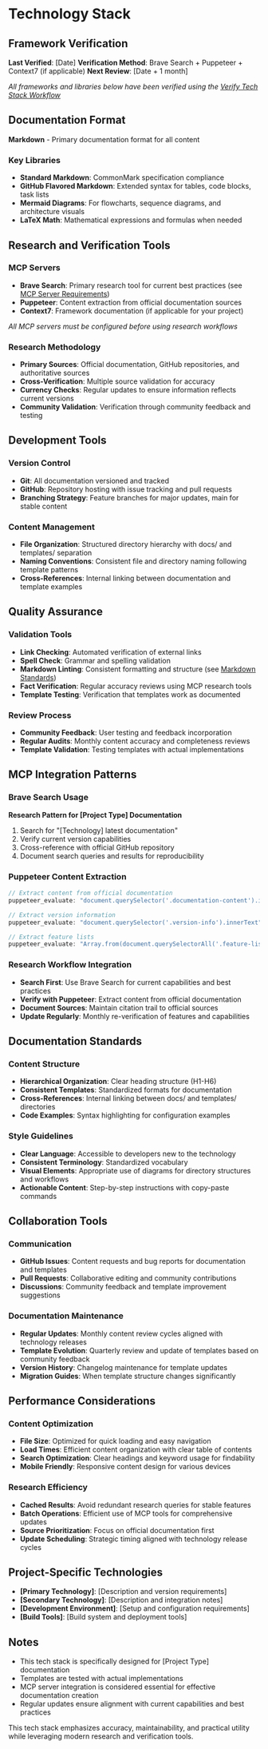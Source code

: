 # Technology Stack

## Framework Verification

**Last Verified**: [Date]
**Verification Method**: Brave Search + Puppeteer + Context7 (if applicable)
**Next Review**: [Date + 1 month]

*All frameworks and libraries below have been verified using the [Verify Tech Stack Workflow](../workflows/verify-tech-stack.md)*

## Documentation Format

**Markdown** - Primary documentation format for all content

### Key Libraries

- **Standard Markdown**: CommonMark specification compliance
- **GitHub Flavored Markdown**: Extended syntax for tables, code blocks, task lists
- **Mermaid Diagrams**: For flowcharts, sequence diagrams, and architecture visuals
- **LaTeX Math**: Mathematical expressions and formulas when needed

## Research and Verification Tools

### MCP Servers

- **Brave Search**: Primary research tool for current best practices (see [MCP Server Requirements](../rules/mcp-server-requirements.md))
- **Puppeteer**: Content extraction from official documentation sources
- **Context7**: Framework documentation (if applicable for your project)

*All MCP servers must be configured before using research workflows*

### Research Methodology

- **Primary Sources**: Official documentation, GitHub repositories, and authoritative sources
- **Cross-Verification**: Multiple source validation for accuracy
- **Currency Checks**: Regular updates to ensure information reflects current versions
- **Community Validation**: Verification through community feedback and testing

## Development Tools

### Version Control

- **Git**: All documentation versioned and tracked
- **GitHub**: Repository hosting with issue tracking and pull requests
- **Branching Strategy**: Feature branches for major updates, main for stable content

### Content Management

- **File Organization**: Structured directory hierarchy with docs/ and templates/ separation
- **Naming Conventions**: Consistent file and directory naming following template patterns
- **Cross-References**: Internal linking between documentation and template examples

## Quality Assurance

### Validation Tools

- **Link Checking**: Automated verification of external links
- **Spell Check**: Grammar and spelling validation
- **Markdown Linting**: Consistent formatting and structure (see [Markdown Standards](05-markdown-standards.md))
- **Fact Verification**: Regular accuracy reviews using MCP research tools
- **Template Testing**: Verification that templates work as documented

### Review Process

- **Community Feedback**: User testing and feedback incorporation
- **Regular Audits**: Monthly content accuracy and completeness reviews
- **Template Validation**: Testing templates with actual implementations

## MCP Integration Patterns

### Brave Search Usage

**Research Pattern for [Project Type] Documentation**
1. Search for "[Technology] latest documentation"
2. Verify current version capabilities
3. Cross-reference with official GitHub repository
4. Document search queries and results for reproducibility

### Puppeteer Content Extraction

```javascript
// Extract content from official documentation
puppeteer_evaluate: "document.querySelector('.documentation-content').innerText"

// Extract version information
puppeteer_evaluate: "document.querySelector('.version-info').innerText"

// Extract feature lists
puppeteer_evaluate: "Array.from(document.querySelectorAll('.feature-list li')).map(li => li.textContent)"
```

### Research Workflow Integration

- **Search First**: Use Brave Search for current capabilities and best practices
- **Verify with Puppeteer**: Extract content from official documentation
- **Document Sources**: Maintain citation trail to official sources
- **Update Regularly**: Monthly re-verification of features and capabilities

## Documentation Standards

### Content Structure

- **Hierarchical Organization**: Clear heading structure (H1-H6)
- **Consistent Templates**: Standardized formats for documentation
- **Cross-References**: Internal linking between docs/ and templates/ directories
- **Code Examples**: Syntax highlighting for configuration examples

### Style Guidelines

- **Clear Language**: Accessible to developers new to the technology
- **Consistent Terminology**: Standardized vocabulary
- **Visual Elements**: Appropriate use of diagrams for directory structures and workflows
- **Actionable Content**: Step-by-step instructions with copy-paste commands

## Collaboration Tools

### Communication

- **GitHub Issues**: Content requests and bug reports for documentation and templates
- **Pull Requests**: Collaborative editing and community contributions
- **Discussions**: Community feedback and template improvement suggestions

### Documentation Maintenance

- **Regular Updates**: Monthly content review cycles aligned with technology releases
- **Template Evolution**: Quarterly review and update of templates based on community feedback
- **Version History**: Changelog maintenance for template updates
- **Migration Guides**: When template structure changes significantly

## Performance Considerations

### Content Optimization

- **File Size**: Optimized for quick loading and easy navigation
- **Load Times**: Efficient content organization with clear table of contents
- **Search Optimization**: Clear headings and keyword usage for findability
- **Mobile Friendly**: Responsive content design for various devices

### Research Efficiency

- **Cached Results**: Avoid redundant research queries for stable features
- **Batch Operations**: Efficient use of MCP tools for comprehensive updates
- **Source Prioritization**: Focus on official documentation first
- **Update Scheduling**: Strategic timing aligned with technology release cycles

## Project-Specific Technologies

- **[Primary Technology]**: [Description and version requirements]
- **[Secondary Technology]**: [Description and integration notes]
- **[Development Environment]**: [Setup and configuration requirements]
- **[Build Tools]**: [Build system and deployment tools]

## Notes

- This tech stack is specifically designed for [Project Type] documentation
- Templates are tested with actual implementations
- MCP server integration is considered essential for effective documentation creation
- Regular updates ensure alignment with current capabilities and best practices

This tech stack emphasizes accuracy, maintainability, and practical utility while leveraging modern research and verification tools.
